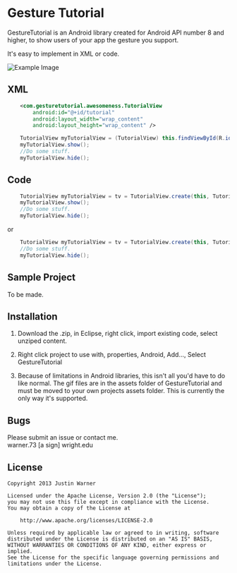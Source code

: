 Gesture Tutorial
=========

GestureTutorial is an Android library created for Android API number 8 and higher, to show users of your app the gesture you support.

It's easy to implement in XML or code.

![Example Image][1]

XML
----
````xml
    <com.gesturetutorial.awesomeness.TutorialView 
        android:id="@+id/tutorial"
        android:layout_width="wrap_content"
        android:layout_height="wrap_content" />
````

````java
    TutorialView myTutorialView = (TutorialView) this.findViewById(R.id.tutorial);
    myTutorialView.show();
    //Do some stuff.
    myTutorialView.hide();    
````


Code
----
````java
    TutorialView myTutorialView = tv = TutorialView.create(this, TutorialView.LeftToRight, 0, v);
    myTutorialView.show();
    //Do some stuff.
    myTutorialView.hide();    
````

or

````java
    TutorialView myTutorialView = tv = TutorialView.create(this, TutorialView.LeftToRight, 0, v).show();
    //Do some stuff.
    myTutorialView.hide();    
````



Sample Project
-----------

To be made.

Installation
--------------
1. Download the .zip, in Eclipse, right click, import existing code, select unziped content.

2. Right click project to use with, properties, Android, Add..., Select GestureTutorial

3. Because of limitations in Android libraries, this isn't all you'd have to do like normal.  The gif files are in the assets folder of GestureTutorial and must be moved to your own projects assets folder.  This is currently the only way it's supported.

Bugs
----
Please submit an issue or contact me.  
warner.73 [a sign] wright.edu

License
----
    Copyright 2013 Justin Warner
    
    Licensed under the Apache License, Version 2.0 (the "License");
    you may not use this file except in compliance with the License.
    You may obtain a copy of the License at

        http://www.apache.org/licenses/LICENSE-2.0

    Unless required by applicable law or agreed to in writing, software
    distributed under the License is distributed on an "AS IS" BASIS,
    WITHOUT WARRANTIES OR CONDITIONS OF ANY KIND, either express or implied.
    See the License for the specific language governing permissions and
    limitations under the License.


 [1]: https://raw.github.com/justinmwarner/GestureTutorial/master/assets/LeftToRight.gif
    